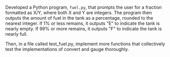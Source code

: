 Developed a Python program, `fuel.py`, that prompts the user for a fraction formatted as X/Y, where both X and Y are integers. The program then outputs the amount of fuel in the tank as a percentage, rounded to the nearest integer. If 1% or less remains, it outputs "E" to indicate the tank is nearly empty. If 99% or more remains, it outputs "F" to indicate the tank is nearly full.

Then, in a file called test_fuel.py, implement more functions that collectively test the implementations of convert and gauge thoroughly. 